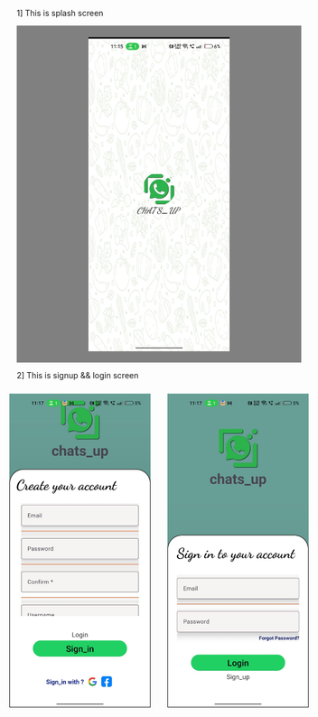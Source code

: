 1] This is splash screen  
<div style="display: flex; justify-content: center; align-items: center; background-color: #808080; padding: 20px;">
  <img src="https://github.com/karadiya98/CHAT-S_UP-APP/blob/63e0651ce4bde2b6cb561a088ff43943d75c9130/spla.jpg" width="250">
</div>



2] This is signup  && login screen  
<div style="display: flex; justify-content: center; align-items: center; gap: 10px; margin: 10px;">
  <img src="https://github.com/karadiya98/CHAT-S_UP-APP/blob/63e0651ce4bde2b6cb561a088ff43943d75c9130/sign.jpg" width="250" style="margin: 10px;">
  <img src="https://github.com/karadiya98/CHAT-S_UP-APP/blob/9bae583c1b3253c1b5a6185cfdeac90d78c4c3db/log.jpg" width="250" style="margin: 10px;">
</div>


